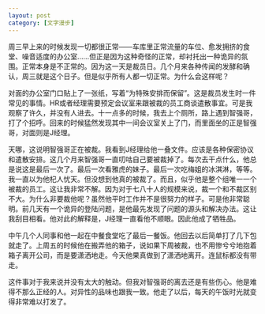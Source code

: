 ```yaml
---
layout: post
category: [文字漫步]
---
```


周三早上来的时候发现一切都很正常——车库里正常流量的车位、愈发拥挤的食堂、噪音适度的办公室……但正是因为这种奇怪的正常，却衬托出一种诡异的氛围。正常本身是不正常的。因为这一天是裁员日。几个月来各种传闻的发酵和确认，周三就是这个日子。但是似乎所有人都一切正常。为什么会这样呢？

对面的办公室门口贴上了一张纸，写着“为特殊安排而保留”。这是裁员发生时一件常见的事情。HR或者经理需要预定会议室来跟被裁的员工商谈遣散事宜。可是我观察了许久，并没有人进去。十一点多的时候，我去上个厕所，路上遇到智强哥，打了个招呼。回来的时候猛然发现其中一间会议室关上了门，而里面坐的正是智强哥，对面则是J经理。

天哪，这说明智强哥正在被裁。我看到J经理给他一叠文件。应该是各种保密协议和遣散安排。这几个月来智强哥一直叨咕自己要被裁掉了。每次去干点什么，他总是说这是最后一次了。最后一次看雅虎的妹子。最后一次吃梅姐的冰淇淋，等等。我一直以为他杞人忧天。但没想到他真的被裁了。而且，似乎他是整个组唯一一个被裁的员工。这让我非常不解。因为对于七八十人的规模来说，裁一个和不裁区别不大。为什么非要裁他呢？虽然他平时工作并不是很努力的样子。可是他非常聪明。前几天有一个诡异的登陆问题，是他最先发现了问题的源头和解决办法。这让我刮目相看。他对此的解释是，J经理一直看他不顺眼。因此他成了牺牲品。

中午几个人同事和他一起在中餐食堂吃了最后一餐饭。他回去以后简单打了几下包就走了。上周五的时候他在搬弄他的箱子，说如果下周被裁，也不用惨兮兮地抱着箱子离开公司，而是要潇洒地走。今天他果真做到了潇洒地离开。连鼠标都没有带走。

这件事对于我来说并没有太大的触动。但我对智强哥的离去还是有些伤心。他是难得不那么正经的人。对异性的品味也跟我一致。他走了以后，每天的午饭时光就变得非常难以打发了。